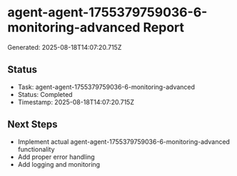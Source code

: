# agent-agent-1755379759036-6-monitoring-advanced Report

Generated: 2025-08-18T14:07:20.715Z

## Status
- Task: agent-agent-1755379759036-6-monitoring-advanced
- Status: Completed
- Timestamp: 2025-08-18T14:07:20.715Z

## Next Steps
- Implement actual agent-agent-1755379759036-6-monitoring-advanced functionality
- Add proper error handling
- Add logging and monitoring
